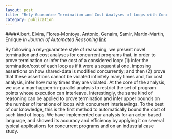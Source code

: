 ```yaml
---
layout: post
title: "Rely-Guarantee Termination and Cost Analyses of Loops with Concurrent Interleavings"
category: publication
---
```

####Albert, Elvira, Flores-Montoya, Antonio, Genaim, Samir, Martin-Martin, Enrique
*In Journal of Automated Reasoning*  [link](http://costa.ls.fi.upm.es/papers/costa/AlbertFGM17.pdf)

By following a rely-guarantee style of reasoning, we present novel termination and cost analyses for concurrent programs that, in order to prove termination or infer the cost of a considered loop: (1) infer the termination/cost of each loop as if it were a sequential one, imposing assertions on how shared-data is modified concurrently; and then (2) prove that these assertions cannot be violated infinitely many times and, for cost analysis, infer how many times they are violated. At the core of the analysis, we use a may-happen-in-parallel analysis to restrict the set of program points whose execution can interleave. Interestingly, the same kind of reasoning can be applied to prove termination and infer upper bounds on the number of iterations of loops with concurrent interleavings. To the best of our knowledge, this is the first method to automatically bound the cost of such kind of loops. We have implemented our analysis for an actor-based language, and showed its accuracy and efficiency by applying it on several typical applications for concurrent programs and on an industrial case study.